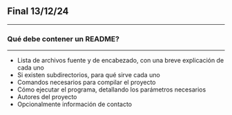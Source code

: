 ## Final 13/12/24
---
### Qué debe contener un README?
---
- Lista de archivos fuente y de encabezado, con una breve explicación de cada uno
- Si existen subdirectorios, para qué sirve cada uno
- Comandos necesarios para compilar el proyecto
- Cómo ejecutar el programa, detallando los parámetros necesarios 
- Autores del proyecto
- Opcionalmente información de contacto


